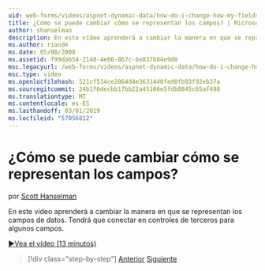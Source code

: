 ```yaml
---
uid: web-forms/videos/aspnet-dynamic-data/how-do-i-change-how-my-fields-render
title: ¿Cómo se puede cambiar cómo se representan los campos? | Microsoft Docs
author: shanselman
description: En este vídeo aprenderá a cambiar la manera en que se representan los campos de datos. Tendrá que conectar en controles de terceros para algunos campos.
ms.author: riande
ms.date: 05/08/2008
ms.assetid: f99da654-2148-4e66-867c-6e837b84e9d0
msc.legacyurl: /web-forms/videos/aspnet-dynamic-data/how-do-i-change-how-my-fields-render
msc.type: video
ms.openlocfilehash: 521cf514ce2864d4e3631448fed0fb93f92eb37a
ms.sourcegitcommit: 24b1f6decbb17bb22a45166e5fdb0845c65af498
ms.translationtype: MT
ms.contentlocale: es-ES
ms.lasthandoff: 03/01/2019
ms.locfileid: "57056812"
---
```

<a name="how-do-i-change-how-my-fields-render"></a>¿Cómo se puede cambiar cómo se representan los campos?
====================
por [Scott Hanselman](https://github.com/shanselman)

En este vídeo aprenderá a cambiar la manera en que se representan los campos de datos. Tendrá que conectar en controles de terceros para algunos campos.

[&#9654;Vea el vídeo (13 minutos)](https://channel9.msdn.com/Blogs/ASP-NET-Site-Videos/how-do-i-change-how-my-fields-render)

> [!div class="step-by-step"]
> [Anterior](how-do-i-enable-inline-gridview-editing.md)
> [Siguiente](how-do-i-handle-business-logic-exceptions.md)
